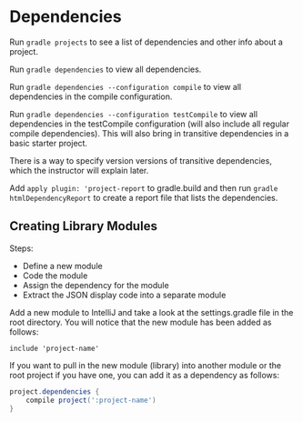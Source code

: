 # Dependencies

Run `gradle projects` to see a list of dependencies and other info about a project.

Run `gradle dependencies` to view all dependencies.

Run `gradle dependencies --configuration compile` to view all dependencies in the compile configuration.

Run `gradle dependencies --configuration testCompile` to view all dependencies in the testCompile configuration (will also include all regular compile dependencies). This will also bring in transitive dependencies in a basic starter project.

There is a way to specify version versions of transitive dependencies, which the instructor will explain later.

Add `apply plugin: 'project-report` to gradle.build and then run `gradle htmlDependencyReport` to create a report file that lists the dependencies.

## Creating Library Modules

Steps:
* Define a new module
* Code the module
* Assign the dependency for the module
* Extract the JSON display code into a separate module

Add a new module to IntelliJ and take a look at the settings.gradle file in the root directory. You will notice that the new module has been added as follows:

`include 'project-name'`

If you want to pull in the new module (library) into another module or the root project if you have one, you can add it as a dependency as follows:

```groovy
project.dependencies {
    compile project(':project-name')
}
```

